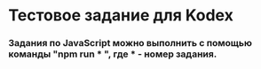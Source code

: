 ﻿# Тестовое задание для Kodex

### Задания по JavaScript можно выполнить с помощью команды "npm run * ", где * - номер задания.
